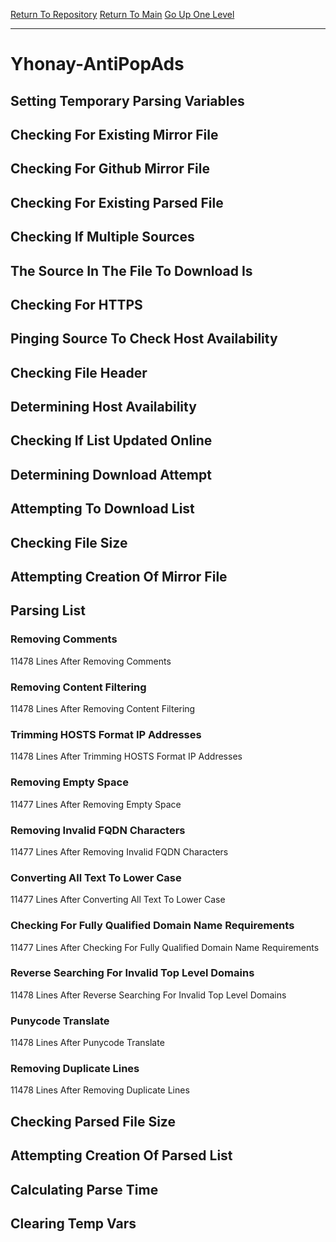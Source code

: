 [Return To Repository](https://github.com/deathbybandaid/piholeparser/)
[Return To Main](https://github.com/deathbybandaid/piholeparser/blob/master/RecentRunLogs/Mainlog.md)
[Go Up One Level](https://github.com/deathbybandaid/piholeparser/blob/master/RecentRunLogs/TopLevelScripts/30-Processing-External-Blacklists.md)
____________________________________
# Yhonay-AntiPopAds
## Setting Temporary Parsing Variables
## Checking For Existing Mirror File
## Checking For Github Mirror File
## Checking For Existing Parsed File
## Checking If Multiple Sources
## The Source In The File To Download Is
## Checking For HTTPS
## Pinging Source To Check Host Availability
## Checking File Header
## Determining Host Availability
## Checking If List Updated Online
## Determining Download Attempt
## Attempting To Download List
## Checking File Size
## Attempting Creation Of Mirror File
## Parsing List
### Removing Comments
11478 Lines After Removing Comments
### Removing Content Filtering
11478 Lines After Removing Content Filtering
### Trimming HOSTS Format IP Addresses
11478 Lines After Trimming HOSTS Format IP Addresses
### Removing Empty Space
11477 Lines After Removing Empty Space
### Removing Invalid FQDN Characters
11477 Lines After Removing Invalid FQDN Characters
### Converting All Text To Lower Case
11477 Lines After Converting All Text To Lower Case
### Checking For Fully Qualified Domain Name Requirements
11477 Lines After Checking For Fully Qualified Domain Name Requirements
### Reverse Searching For Invalid Top Level Domains
11478 Lines After Reverse Searching For Invalid Top Level Domains
### Punycode Translate
11478 Lines After Punycode Translate
### Removing Duplicate Lines
11478 Lines After Removing Duplicate Lines
## Checking Parsed File Size
## Attempting Creation Of Parsed List
## Calculating Parse Time
## Clearing Temp Vars
